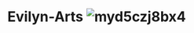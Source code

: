 # Evilyn-Arts ![myd5czj8bx4](https://github.com/user-attachments/assets/c7b32c9e-205e-4f4a-a99a-7b00e3200802)
